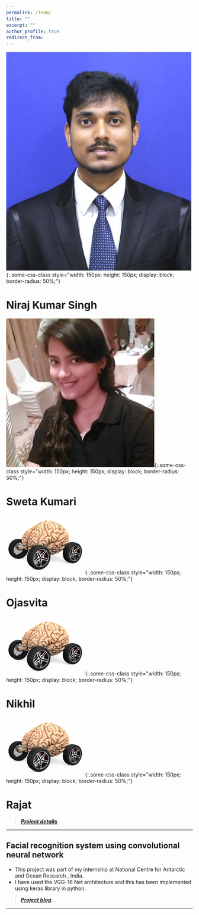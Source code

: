 ```yaml
---
permalink: /Team/
title: ""
excerpt: ""
author_profile: true
redirect_from: 
---
```

![test](Niraj.jpg){:.some-css-class style="width: 150px; height: 150px; display: block; border-radius: 50%;"}
# Niraj Kumar Singh 


![test](Sweta.jpeg){:.some-css-class style="width: 150px; height: 150px; display: block; border-radius: 50%;"}    
# Sweta Kumari

![test](neuromotive.jpg){:.some-css-class style="width: 150px; height: 150px; display: block; border-radius: 50%;"}
# Ojasvita

![test](neuromotive.jpg){:.some-css-class style="width: 150px; height: 150px; display: block; border-radius: 50%;"}
# Nikhil

![test](neuromotive.jpg){:.some-css-class style="width: 150px; height: 150px; display: block; border-radius: 50%;"}
# Rajat

> [**_Project details_**](https://anirudhk686.github.io/Seekhne-Sikhao-Initiative/).

***

## Facial recognition system using convolutional neural network 

* This project was part of my internship at National Centre for Antarctic and Ocean Research , India. 
* I have used the VGG-16 Net architecture and this has been implemented using keras library in python.

> [**_Project blog_**](https://anirudhk686.github.io/facial_recognition/).

***
